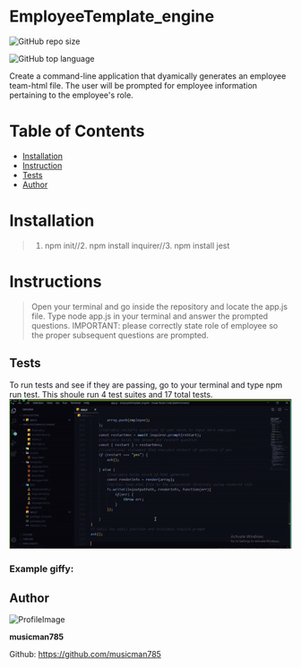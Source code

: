 # EmployeeTemplate_engine

![GitHub repo size](https://img.shields.io/github/repo-size/musicman785/employeeTemplate_engine?logo=github)

![GitHub top language](https://img.shields.io/github/languages/top/musicman785/employeetemplate_engine?color=%2300FF00&logo=github&logoColor=%2300f)

Create a command-line application that dyamically generates an employee team-html file. The user will be prompted for employee information pertaining to the employee's role. 

# Table of Contents 

* [Installation](#installation)
* [Instruction](#instructions)
* [Tests](#tests)
* [Author](#author)

# Installation 
> 1. npm init//2. npm install inquirer//3. npm install jest 

# Instructions
> Open your terminal and go inside the repository and locate the app.js file. Type node app.js in your terminal and answer the prompted questions. IMPORTANT: please correctly state role of employee so the proper subsequent questions are prompted. 

## Tests
To run tests and see if they are passing, go to your terminal and type npm run test. This shoule run 4 test suites and 17 total tests.
![](./assets/chrisTest.gif)


### Example giffy:

## Author

![ProfileImage](https://avatars2.githubusercontent.com/u/62310334?v=4)

**musicman785**

Github: https://github.com/musicman785 



